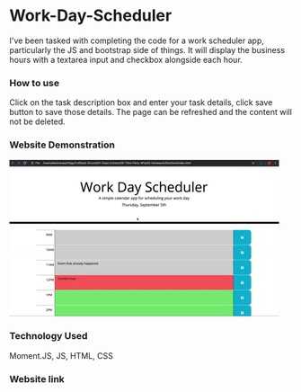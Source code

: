 # Work-Day-Scheduler
I've been tasked with completing the code for a work scheduler app, particularly the JS and bootstrap side of things. It will display the business hours with a textarea input and checkbox alongside each hour.

### How to use
Click on the task description box and enter your task details, click save button to save those details. The page can be refreshed and the content will not be deleted.

### Website Demonstration
![A user clicks on slots on the color-coded calendar and edits the events.](./Assets/05-third-party-apis-homework-demo.gif)

### Technology Used
Moment.JS, JS, HTML, CSS

### Website link
